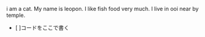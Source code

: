 i am a cat.
My name is leopon.
I like fish food very much.
I live in ooi near by temple.
- [ ]コードをここで書く
